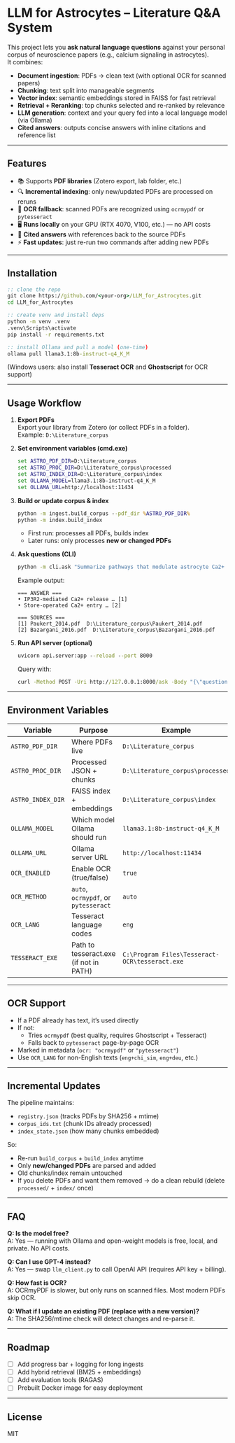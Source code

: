# LLM for Astrocytes – Literature Q&A System

This project lets you **ask natural language questions** against your personal corpus of neuroscience papers (e.g., calcium signaling in astrocytes).  
It combines:

- **Document ingestion**: PDFs → clean text (with optional OCR for scanned papers)  
- **Chunking**: text split into manageable segments  
- **Vector index**: semantic embeddings stored in FAISS for fast retrieval  
- **Retrieval + Reranking**: top chunks selected and re-ranked by relevance  
- **LLM generation**: context and your query fed into a local language model (via Ollama)  
- **Cited answers**: outputs concise answers with inline citations and reference list  

---

## Features

- 📚 Supports **PDF libraries** (Zotero export, lab folder, etc.)  
- 🔍 **Incremental indexing**: only new/updated PDFs are processed on reruns  
- 🧾 **OCR fallback**: scanned PDFs are recognized using `ocrmypdf` or `pytesseract`  
- 🖥️ **Runs locally** on your GPU (RTX 4070, V100, etc.) — no API costs  
- 🔗 **Cited answers** with references back to the source PDFs  
- ⚡ **Fast updates**: just re-run two commands after adding new PDFs  

---

## Installation

```cmd
:: clone the repo
git clone https://github.com/<your-org>/LLM_for_Astrocytes.git
cd LLM_for_Astrocytes

:: create venv and install deps
python -m venv .venv
.venv\Scripts\activate
pip install -r requirements.txt

:: install Ollama and pull a model (one-time)
ollama pull llama3.1:8b-instruct-q4_K_M
```

(Windows users: also install **Tesseract OCR** and **Ghostscript** for OCR support)

---

## Usage Workflow

1. **Export PDFs**  
   Export your library from Zotero (or collect PDFs in a folder).  
   Example: `D:\Literature_corpus`

2. **Set environment variables (cmd.exe)**

   ```cmd
   set ASTRO_PDF_DIR=D:\Literature_corpus
   set ASTRO_PROC_DIR=D:\Literature_corpus\processed
   set ASTRO_INDEX_DIR=D:\Literature_corpus\index
   set OLLAMA_MODEL=llama3.1:8b-instruct-q4_K_M
   set OLLAMA_URL=http://localhost:11434
   ```

3. **Build or update corpus & index**

   ```cmd
   python -m ingest.build_corpus --pdf_dir %ASTRO_PDF_DIR%
   python -m index.build_index
   ```

   - First run: processes all PDFs, builds index  
   - Later runs: only processes **new or changed PDFs**

4. **Ask questions (CLI)**

   ```cmd
   python -m cli.ask "Summarize pathways that modulate astrocyte Ca2+ signaling"
   ```

   Example output:

   ```
   === ANSWER ===
   • IP3R2-mediated Ca2+ release … [1]
   • Store-operated Ca2+ entry … [2]

   === SOURCES ===
   [1] Paukert_2014.pdf  D:\Literature_corpus\Paukert_2014.pdf
   [2] Bazargani_2016.pdf  D:\Literature_corpus\Bazargani_2016.pdf
   ```

5. **Run API server (optional)**

   ```cmd
   uvicorn api.server:app --reload --port 8000
   ```

   Query with:

   ```cmd
   curl -Method POST -Uri http://127.0.0.1:8000/ask -Body "{\"question\":\"What triggers SOCE in astrocytes?\"}" -ContentType "application/json"
   ```

---

## Environment Variables

| Variable | Purpose | Example |
|----------|---------|---------|
| `ASTRO_PDF_DIR`  | Where PDFs live | `D:\Literature_corpus` |
| `ASTRO_PROC_DIR` | Processed JSON + chunks | `D:\Literature_corpus\processed` |
| `ASTRO_INDEX_DIR`| FAISS index + embeddings | `D:\Literature_corpus\index` |
| `OLLAMA_MODEL`   | Which model Ollama should run | `llama3.1:8b-instruct-q4_K_M` |
| `OLLAMA_URL`     | Ollama server URL | `http://localhost:11434` |
| `OCR_ENABLED`    | Enable OCR (true/false) | `true` |
| `OCR_METHOD`     | `auto`, `ocrmypdf`, or `pytesseract` | `auto` |
| `OCR_LANG`       | Tesseract language codes | `eng` |
| `TESSERACT_EXE`  | Path to tesseract.exe (if not in PATH) | `C:\Program Files\Tesseract-OCR\tesseract.exe` |

---

## OCR Support

- If a PDF already has text, it’s used directly  
- If not:  
  - Tries `ocrmypdf` (best quality, requires Ghostscript + Tesseract)  
  - Falls back to `pytesseract` page-by-page OCR  
- Marked in metadata (`ocr: "ocrmypdf"` or `"pytesseract"`)  
- Use `OCR_LANG` for non-English texts (`eng+chi_sim`, `eng+deu`, etc.)

---

## Incremental Updates

The pipeline maintains:

- `registry.json` (tracks PDFs by SHA256 + mtime)  
- `corpus_ids.txt` (chunk IDs already processed)  
- `index_state.json` (how many chunks embedded)  

So:
- Re-run `build_corpus` + `build_index` anytime  
- Only **new/changed PDFs** are parsed and added  
- Old chunks/index remain untouched  
- If you delete PDFs and want them removed → do a clean rebuild (delete `processed/` + `index/` once)

---

## FAQ

**Q: Is the model free?**  
A: Yes — running with Ollama and open-weight models is free, local, and private. No API costs.

**Q: Can I use GPT-4 instead?**  
A: Yes — swap `llm_client.py` to call OpenAI API (requires API key + billing).

**Q: How fast is OCR?**  
A: OCRmyPDF is slower, but only runs on scanned files. Most modern PDFs skip OCR.

**Q: What if I update an existing PDF (replace with a new version)?**  
A: The SHA256/mtime check will detect changes and re-parse it.

---

## Roadmap

- [ ] Add progress bar + logging for long ingests  
- [ ] Add hybrid retrieval (BM25 + embeddings)  
- [ ] Add evaluation tools (RAGAS)  
- [ ] Prebuilt Docker image for easy deployment  

---

## License

MIT